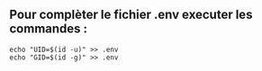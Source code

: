 ## Pour complèter le fichier .env executer les commandes :
```
echo "UID=$(id -u)" >> .env
echo "GID=$(id -g)" >> .env
```